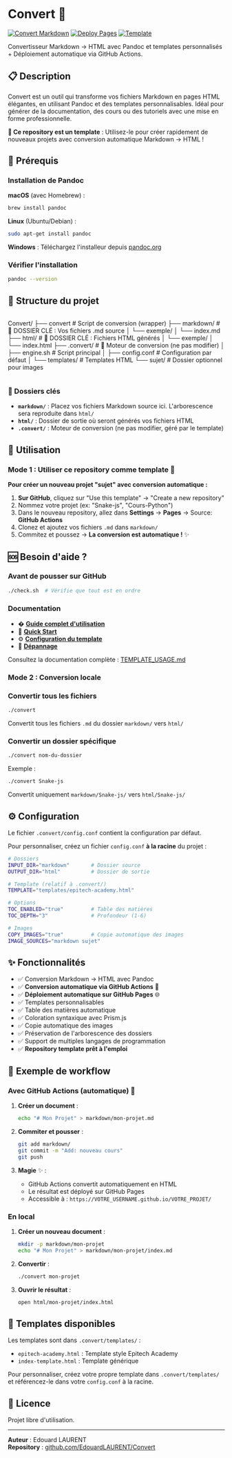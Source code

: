 # Convert 📝

[![Convert Markdown](https://github.com/EdouardLAURENT/Convert/actions/workflows/convert-markdown.yml/badge.svg)](https://github.com/EdouardLAURENT/Convert/actions/workflows/convert-markdown.yml)
[![Deploy Pages](https://github.com/EdouardLAURENT/Convert/actions/workflows/deploy-pages.yml/badge.svg)](https://github.com/EdouardLAURENT/Convert/actions/workflows/deploy-pages.yml)
[![Template](https://img.shields.io/badge/template-ready-brightgreen.svg)](https://github.com/EdouardLAURENT/Convert/generate)

Convertisseur Markdown → HTML avec Pandoc et templates personnalisés + Déploiement automatique via GitHub Actions.

## 📋 Description

Convert est un outil qui transforme vos fichiers Markdown en pages HTML élégantes, en utilisant Pandoc et des templates personnalisables. Idéal pour générer de la documentation, des cours ou des tutoriels avec une mise en forme professionnelle.

**🎯 Ce repository est un template** : Utilisez-le pour créer rapidement de nouveaux projets avec conversion automatique Markdown → HTML !

## 🔧 Prérequis

### Installation de Pandoc

**macOS** (avec Homebrew) :
```bash
brew install pandoc
```

**Linux** (Ubuntu/Debian) :
```bash
sudo apt-get install pandoc
```

**Windows** :
Téléchargez l'installeur depuis [pandoc.org](https://pandoc.org/installing.html)

### Vérifier l'installation
```bash
pandoc --version
```

## 📁 Structure du projet

```
```
Convert/
├── convert                # Script de conversion (wrapper)
├── markdown/              # 📂 DOSSIER CLÉ : Vos fichiers .md source
│   └── exemple/
│       └── index.md
├── html/                  # 📂 DOSSIER CLÉ : Fichiers HTML générés
│   └── exemple/
│       └── index.html
├── .convert/              # 🔧 Moteur de conversion (ne pas modifier)
│   ├── engine.sh         # Script principal
│   ├── config.conf       # Configuration par défaut
│   └── templates/        # Templates HTML
└── sujet/                 # Dossier optionnel pour images
```
```

### 🔑 Dossiers clés

- **`markdown/`** : Placez vos fichiers Markdown source ici. L'arborescence sera reproduite dans `html/`
- **`html/`** : Dossier de sortie où seront générés vos fichiers HTML
- **`.convert/`** : Moteur de conversion (ne pas modifier, géré par le template)

## 🚀 Utilisation

### Mode 1 : Utiliser ce repository comme template 🎯

**Pour créer un nouveau projet "sujet" avec conversion automatique :**

1. **Sur GitHub**, cliquez sur "Use this template" → "Create a new repository"
2. Nommez votre projet (ex: "Snake-js", "Cours-Python")
3. Dans le nouveau repository, allez dans **Settings** → **Pages** → Source: **GitHub Actions**
4. Clonez et ajoutez vos fichiers `.md` dans `markdown/`
5. Commitez et poussez → **La conversion est automatique !** ✨

## 🆘 Besoin d'aide ?

### Avant de pousser sur GitHub
```bash
./check.sh  # Vérifie que tout est en ordre
```

### Documentation
- � **[Guide complet d'utilisation](TEMPLATE_USAGE.md)**
- 🚀 **[Quick Start](QUICKSTART.md)**
- ⚙️ **[Configuration du template](SETUP_TEMPLATE.md)**
- 🔧 **[Dépannage](TROUBLESHOOTING.md)**

Consultez la documentation complète : [TEMPLATE_USAGE.md](TEMPLATE_USAGE.md)

### Mode 2 : Conversion locale

### Convertir tous les fichiers

```bash
./convert
```

Convertit tous les fichiers `.md` du dossier `markdown/` vers `html/`

### Convertir un dossier spécifique

```bash
./convert nom-du-dossier
```

Exemple :
```bash
./convert Snake-js
```

Convertit uniquement `markdown/Snake-js/` vers `html/Snake-js/`

## ⚙️ Configuration

Le fichier `.convert/config.conf` contient la configuration par défaut.

Pour personnaliser, créez un fichier `config.conf` **à la racine** du projet :

```bash
# Dossiers
INPUT_DIR="markdown"       # Dossier source
OUTPUT_DIR="html"          # Dossier de sortie

# Template (relatif à .convert/)
TEMPLATE="templates/epitech-academy.html"

# Options
TOC_ENABLED="true"         # Table des matières
TOC_DEPTH="3"              # Profondeur (1-6)

# Images
COPY_IMAGES="true"         # Copie automatique des images
IMAGE_SOURCES="markdown sujet"
```

## ✨ Fonctionnalités

- ✅ Conversion Markdown → HTML avec Pandoc
- ✅ **Conversion automatique via GitHub Actions** 🤖
- ✅ **Déploiement automatique sur GitHub Pages** 🌐
- ✅ Templates personnalisables
- ✅ Table des matières automatique
- ✅ Coloration syntaxique avec Prism.js
- ✅ Copie automatique des images
- ✅ Préservation de l'arborescence des dossiers
- ✅ Support de multiples langages de programmation
- ✅ **Repository template prêt à l'emploi**

## 📝 Exemple de workflow

### Avec GitHub Actions (automatique) 🤖

1. **Créer un document** :
   ```bash
   echo "# Mon Projet" > markdown/mon-projet.md
   ```

2. **Commiter et pousser** :
   ```bash
   git add markdown/
   git commit -m "Add: nouveau cours"
   git push
   ```

3. **Magie** ✨ :
   - GitHub Actions convertit automatiquement en HTML
   - Le résultat est déployé sur GitHub Pages
   - Accessible à : `https://VOTRE_USERNAME.github.io/VOTRE_PROJET/`

### En local

1. **Créer un nouveau document** :
   ```bash
   mkdir -p markdown/mon-projet
   echo "# Mon Projet" > markdown/mon-projet/index.md
   ```

2. **Convertir** :
   ```bash
   ./convert mon-projet
   ```

3. **Ouvrir le résultat** :
   ```bash
   open html/mon-projet/index.html
   ```

## 🎨 Templates disponibles

Les templates sont dans `.convert/templates/` :
- `epitech-academy.html` : Template style Epitech Academy
- `index-template.html` : Template générique

Pour personnaliser, créez votre propre template dans `.convert/templates/` et référencez-le dans votre `config.conf` à la racine.

## 📄 Licence

Projet libre d'utilisation.

---

**Auteur** : Edouard LAURENT  
**Repository** : [github.com/EdouardLAURENT/Convert](https://github.com/EdouardLAURENT/Convert)

